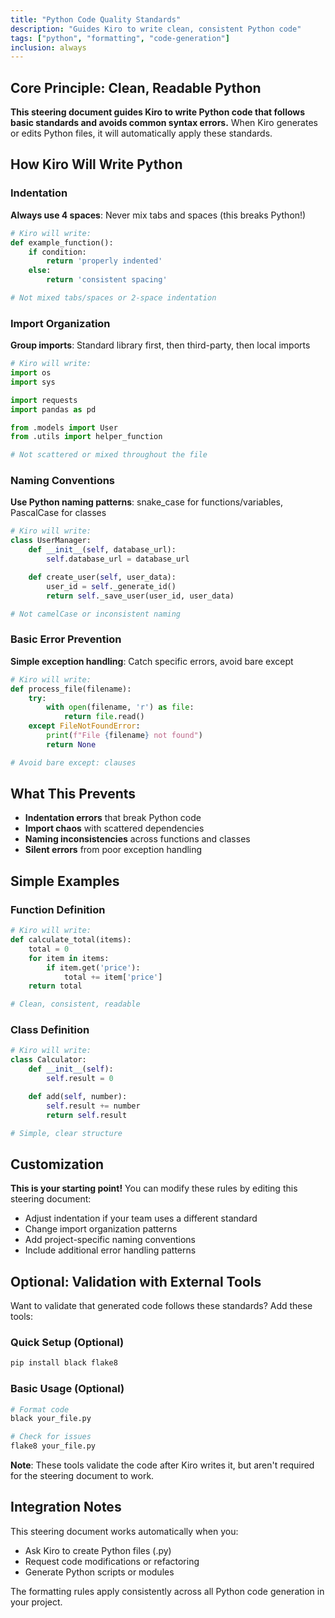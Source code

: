 ```yaml
---
title: "Python Code Quality Standards"
description: "Guides Kiro to write clean, consistent Python code"
tags: ["python", "formatting", "code-generation"]
inclusion: always
---
```


## Core Principle: Clean, Readable Python

**This steering document guides Kiro to write Python code that follows basic standards and avoids common syntax errors.** When Kiro generates or edits Python files, it will automatically apply these standards.

## How Kiro Will Write Python

### Indentation

**Always use 4 spaces**: Never mix tabs and spaces (this breaks Python!)

```python
# Kiro will write:
def example_function():
    if condition:
        return 'properly indented'
    else:
        return 'consistent spacing'

# Not mixed tabs/spaces or 2-space indentation
```

### Import Organization

**Group imports**: Standard library first, then third-party, then local imports

```python
# Kiro will write:
import os
import sys

import requests
import pandas as pd

from .models import User
from .utils import helper_function

# Not scattered or mixed throughout the file
```

### Naming Conventions

**Use Python naming patterns**: snake_case for functions/variables, PascalCase for classes

```python
# Kiro will write:
class UserManager:
    def __init__(self, database_url):
        self.database_url = database_url

    def create_user(self, user_data):
        user_id = self._generate_id()
        return self._save_user(user_id, user_data)

# Not camelCase or inconsistent naming
```

### Basic Error Prevention

**Simple exception handling**: Catch specific errors, avoid bare except

```python
# Kiro will write:
def process_file(filename):
    try:
        with open(filename, 'r') as file:
            return file.read()
    except FileNotFoundError:
        print(f"File {filename} not found")
        return None

# Avoid bare except: clauses
```

## What This Prevents

- **Indentation errors** that break Python code
- **Import chaos** with scattered dependencies
- **Naming inconsistencies** across functions and classes
- **Silent errors** from poor exception handling

## Simple Examples

### Function Definition

```python
# Kiro will write:
def calculate_total(items):
    total = 0
    for item in items:
        if item.get('price'):
            total += item['price']
    return total

# Clean, consistent, readable
```

### Class Definition

```python
# Kiro will write:
class Calculator:
    def __init__(self):
        self.result = 0

    def add(self, number):
        self.result += number
        return self.result

# Simple, clear structure
```

## Customization

**This is your starting point!** You can modify these rules by editing this steering document:

- Adjust indentation if your team uses a different standard
- Change import organization patterns
- Add project-specific naming conventions
- Include additional error handling patterns

## Optional: Validation with External Tools

Want to validate that generated code follows these standards? Add these tools:

### Quick Setup (Optional)

```bash
pip install black flake8
```

### Basic Usage (Optional)

```bash
# Format code
black your_file.py

# Check for issues
flake8 your_file.py
```

**Note**: These tools validate the code after Kiro writes it, but aren't required for the steering document to work.

## Integration Notes

This steering document works automatically when you:

- Ask Kiro to create Python files (.py)
- Request code modifications or refactoring
- Generate Python scripts or modules

The formatting rules apply consistently across all Python code generation in your project.
